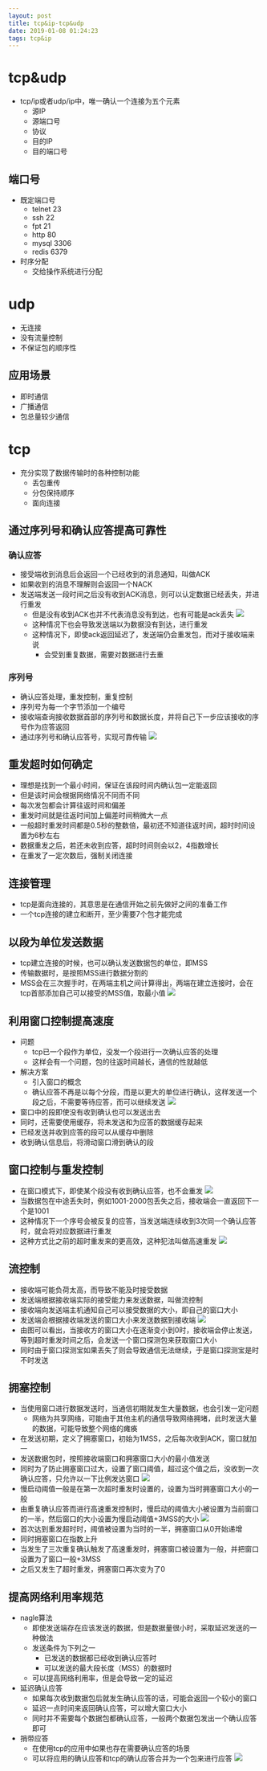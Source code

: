 ```yaml
--- 
layout: post 
title: tcp&ip-tcp&udp 
date: 2019-01-08 01:24:23 
tags: tcp&ip 
---
```

# tcp&udp
- tcp/ip或者udp/ip中，唯一确认一个连接为五个元素
    - 源IP
    - 源端口号
    - 协议
    - 目的IP
    - 目的端口号
## 端口号
- 既定端口号
    - telnet 23
    - ssh 22
    - fpt 21
    - http 80
    - mysql 3306
    - redis 6379
- 时序分配
    - 交给操作系统进行分配
# udp
- 无连接
- 没有流量控制
- 不保证包的顺序性
## 应用场景
- 即时通信
- 广播通信
- 包总量较少通信
# tcp
- 充分实现了数据传输时的各种控制功能
    - 丢包重传
    - 分包保持顺序
    - 面向连接

## 通过序列号和确认应答提高可靠性
### 确认应答
- 接受端收到消息后会返回一个已经收到的消息通知，叫做ACK
- 如果收到的消息不理解则会返回一个NACK
- 发送端发送一段时间之后没有收到ACK消息，则可以认定数据已经丢失，并进行重发
    - 但是没有收到ACK也并不代表消息没有到达，也有可能是ack丢失
![](https://cdn.jsdelivr.net/gh/nber1994/fu0k@master/uPic/20181128111354090_32064378.png)
    - 这种情况下也会导致发送端以为数据没有到达，进行重发
    - 这种情况下，即使ack返回延迟了，发送端仍会重发包，而对于接收端来说
        - 会受到重复数据，需要对数据进行去重
### 序列号
- 确认应答处理，重发控制，重复控制
- 序列号为每一个字节添加一个编号
- 接收端查询接收数据首部的序列号和数据长度，并将自己下一步应该接收的序号作为应答返回
- 通过序列号和确认应答号，实现可靠传输
![](https://cdn.jsdelivr.net/gh/nber1994/fu0k@master/uPic/20181128115519314_2035089296.png)
## 重发超时如何确定
- 理想是找到一个最小时间，保证在该段时间内确认包一定能返回
- 但是该时间会根据网络情况不同而不同
- 每次发包都会计算往返时间和偏差
- 重发时间就是往返时间加上偏差时间稍微大一点
- 一般超时重发时间都是0.5秒的整数倍，最初还不知道往返时间，超时时间设置为6秒左右
- 数据重发之后，若还未收到应答，超时时间则会以2，4指数增长
- 在重发了一定次数后，强制关闭连接
## 连接管理
- tcp是面向连接的，其意思是在通信开始之前先做好之间的准备工作
- 一个tcp连接的建立和断开，至少需要7个包才能完成
## 以段为单位发送数据
- tcp建立连接的时候，也可以确认发送数据包的单位，即MSS
- 传输数据时，是按照MSS进行数据分割的
- MSS会在三次握手时，在两端主机之间计算得出，两端在建立连接时，会在tcp首部添加自己可以接受的MSS值，取最小值
![](https://cdn.jsdelivr.net/gh/nber1994/fu0k@master/uPic/20181128140102743_773752103.png)
## 利用窗口控制提高速度
- 问题
    - tcp已一个段作为单位，没发一个段进行一次确认应答的处理
    - 这样会有一个问题，包的往返时间越长，通信的性就越低
- 解决方案
    - 引入窗口的概念
    - 确认应答不再是以每个分段，而是以更大的单位进行确认，这样发送一个段之后，不需要等待应答，而可以继续发送
![](https://cdn.jsdelivr.net/gh/nber1994/fu0k@master/uPic/20181128141825497_1438112536.png)
- 窗口中的段即使没有收到确认也可以发送出去
- 同时，还需要使用缓存，将未发送和为应答的数据缓存起来
- 已经发送并收到应答的段可以从缓存中删除
- 收到确认信息后，将滑动窗口滑到确认的段
## 窗口控制与重发控制
- 在窗口模式下，即使某个段没有收到确认应答，也不会重发
![](https://cdn.jsdelivr.net/gh/nber1994/fu0k@master/uPic/20181128142449821_428945567.png)
- 当数据包在中途丢失时，例如1001-2000包丢失之后，接收端会一直返回下一个是1001
- 这种情况下一个序号会被反复的应答，当发送端连续收到3次同一个确认应答时，就会将对应数据进行重发
- 这种方式比之前的超时重发来的更高效，这种犯法叫做高速重发
![](https://cdn.jsdelivr.net/gh/nber1994/fu0k@master/uPic/20181128144201011_185541590.png)
## 流控制
- 接收端可能负荷太高，而导致不能及时接受数据
- 发送端根据接收端实际的接受能力来发送数据，叫做流控制
- 接收端向发送端主机通知自己可以接受数据的大小，即自己的窗口大小
- 发送端会根据接收端发送的窗口大小来发送数据到接收端
![](https://cdn.jsdelivr.net/gh/nber1994/fu0k@master/uPic/20181128145009016_251247686.png)
- 由图可以看出，当接收方的窗口大小在逐渐变小到0时，接收端会停止发送，等到超时重发时间之后，会发送一个窗口探测包来获取窗口大小
- 同时由于窗口探测宝如果丢失了则会导致通信无法继续，于是窗口探测宝是时不时发送
## 拥塞控制
- 当使用窗口进行数据发送时，当通信初期就发生大量数据，也会引发一定问题
    - 网络为共享网络，可能由于其他主机的通信导致网络拥堵，此时发送大量的数据，可能导致整个网络的瘫痪
- 在发送初期，定义了拥塞窗口，初始为1MSS，之后每次收到ACK，窗口就加一
- 发送数据包时，按照接收端窗口和拥塞窗口大小的最小值发送
- 同时为了防止拥塞窗口过大，设置了窗口阈值，超过这个值之后，没收到一次确认应答，只允许以一下比例发达窗口
![](https://cdn.jsdelivr.net/gh/nber1994/fu0k@master/uPic/20181128150644296_767008600.png)
- 慢启动阈值一般是在第一次超时重发时设置的，设置为当时拥塞窗口大小的一般
- 由重复确认应答而进行高速重发控制时，慢启动的阈值大小被设置为当前窗口的一半，然后窗口的大小设置为慢启动阈值+3MSS的大小
![](https://cdn.jsdelivr.net/gh/nber1994/fu0k@master/uPic/20181128151926903_1916690906.png)
- 首次达到重发超时时，阈值被设置为当时的一半，拥塞窗口从0开始递增
- 同时拥塞窗口在指数上升
- 当发生了三次重复确认触发了高速重发时，拥塞窗口被设置为一般，并把窗口设置为了窗口一般+3MSS
- 之后又发生了超时重发，拥塞窗口再次变为了0
## 提高网络利用率规范
- nagle算法
    - 即使发送端存在应该发送的数据，但是数据量很小时，采取延迟发送的一种做法
    - 发送条件为下列之一
        - 已发送的数据都已经收到确认应答时
        - 可以发送的最大段长度（MSS）的数据时
    - 可以提高网络利用率，但是会导致一定的延迟
- 延迟确认应答
    - 如果每次收到数据包后就发生确认应答的话，可能会返回一个较小的窗口
    - 延迟一点时间来返回确认应答，可以增大窗口大小
    - 同时并不需要每个数据包都确认应答，一般两个数据包发出一个确认应答即可
- 捎带应答
    - 在使用tcp的应用中如果也存在需要确认应答的场景
    - 可以将应用的确认应答和tcp的确认应答合并为一个包来进行应答
![](https://cdn.jsdelivr.net/gh/nber1994/fu0k@master/uPic/20181128161514391_1569352142.png)
